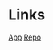# Links

[App](https://huggingface.co/spaces/dj-dawgs-ipd/IPD-Text-Hinglish)
[Repo](https://huggingface.co/spaces/dj-dawgs-ipd/IPD-Text-Hinglish/tree/main)
